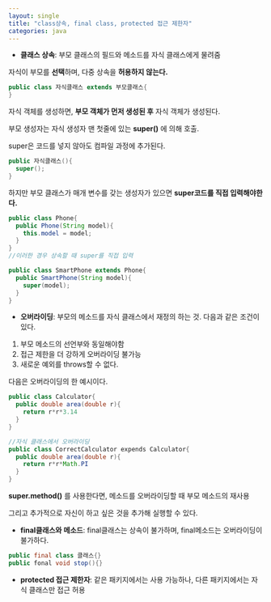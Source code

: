 ```yaml
---
layout: single
title: "class상속, final class, protected 접근 제한자"
categories: java
---
```


- **클래스 상속**: 부모 클래스의 필드와 메소드를 자식 클래스에게 물려줌

자식이 부모를 **선택**하며, 다중 상속을 **허용하지 않는다.**

```java
public class 자식클래스 extends 부모클래스{
}
```

자식 객체를 생성하면, **부모 객체가 먼저 생성된 후** 자식 객체가 생성된다.

부모 생성자는 자식 생성자 맨 첫줄에 있는 **super()** 에 의해 호출.

super은 코드를 넣지 않아도 컴파일 과정에 추가된다.

```java
public 자식클래스(){
  super();
}
```

하지만 부모 클래스가 매개 변수를 갖는 생성자가 있으면 **super코드를 직접 입력해야한다.**

```java
public class Phone{
  public Phone(String model){
    this.model = model;
  }
}
//이러한 경우 상속할 때 super를 직접 입력

public class SmartPhone extends Phone{
  public SmartPhone(String model){
    super(model);
  }
}
```

- **오버라이딩**: 부모의 메소드를 자식 클래스에서 재정의 하는 것. 다음과 같은 조건이 있다.

1. 부모 메소드의 선언부와 동일해야함
2. 접근 제한을 더 강하게 오버라이딩 불가능
3. 새로운 예외를 throws할 수 없다.

다음은 오버라이딩의 한 예시이다.

```java
public class Calculator{
  public double area(double r){
    return r*r*3.14
  }
}

//자식 클래스에서 오버라이딩
public class CorrectCalculator expends Calculator{
  public double area(double r){
    return r*r*Math.PI
  }
}
```

**super.method()** 를 사용한다면, 메소드를 오버라이딩할 때 부모 메소드의 재사용

그리고 추가적으로 자신이 하고 싶은 것을 추가해 실행할 수 있다.

- **final클래스와 메소드**: final클래스는 상속이 불가하며, final메소드는 오버라이딩이 불가하다.

```java
public final class 클래스{}
public fonal void stop(){}
```

- **protected 접근 제한자**: 같은 패키지에서는 사용 가능하나, 다른 패키지에서는 자식 클래스만 접근 허용




